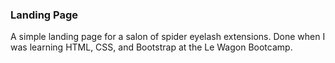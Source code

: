 ### Landing Page 
A simple landing page for a salon of spider eyelash extensions. Done when I was learning HTML, CSS, and Bootstrap at the Le Wagon Bootcamp.
